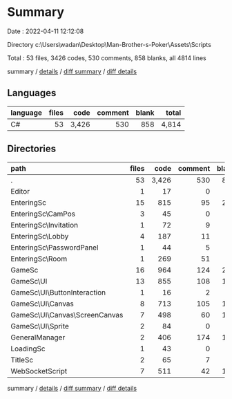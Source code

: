 # Summary

Date : 2022-04-11 12:12:08

Directory c:\Users\wadan\Desktop\Man-Brother-s-Poker\Assets\Scripts

Total : 53 files,  3426 codes, 530 comments, 858 blanks, all 4814 lines

summary / [details](details.md) / [diff summary](diff.md) / [diff details](diff-details.md)

## Languages
| language | files | code | comment | blank | total |
| :--- | ---: | ---: | ---: | ---: | ---: |
| C# | 53 | 3,426 | 530 | 858 | 4,814 |

## Directories
| path | files | code | comment | blank | total |
| :--- | ---: | ---: | ---: | ---: | ---: |
| . | 53 | 3,426 | 530 | 858 | 4,814 |
| Editor | 1 | 17 | 0 | 3 | 20 |
| EnteringSc | 15 | 815 | 95 | 214 | 1,124 |
| EnteringSc\CamPos | 3 | 45 | 0 | 12 | 57 |
| EnteringSc\Invitation | 1 | 72 | 9 | 21 | 102 |
| EnteringSc\Lobby | 4 | 187 | 11 | 42 | 240 |
| EnteringSc\PasswordPanel | 1 | 44 | 5 | 13 | 62 |
| EnteringSc\Room | 1 | 269 | 51 | 72 | 392 |
| GameSc | 16 | 964 | 124 | 239 | 1,327 |
| GameSc\UI | 13 | 855 | 108 | 198 | 1,161 |
| GameSc\UI\ButtonInteraction | 1 | 16 | 2 | 5 | 23 |
| GameSc\UI\Canvas | 8 | 713 | 105 | 169 | 987 |
| GameSc\UI\Canvas\ScreenCanvas | 7 | 498 | 60 | 119 | 677 |
| GameSc\UI\Sprite | 2 | 84 | 0 | 14 | 98 |
| GeneralManager | 2 | 406 | 174 | 116 | 696 |
| LoadingSc | 1 | 43 | 0 | 12 | 55 |
| TitleSc | 2 | 65 | 7 | 21 | 93 |
| WebSocketScript | 7 | 511 | 42 | 130 | 683 |

summary / [details](details.md) / [diff summary](diff.md) / [diff details](diff-details.md)